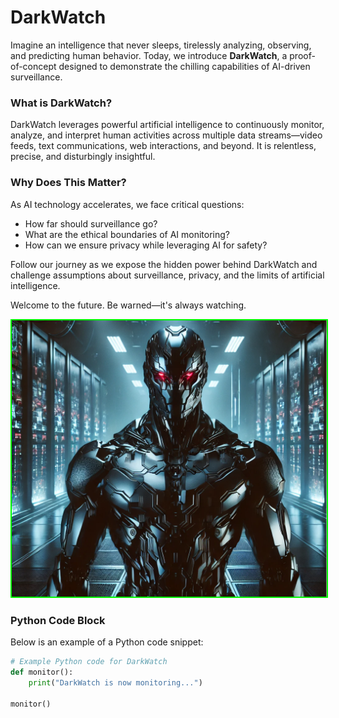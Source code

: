 

<!-- Include custom CSS and Google Font for a hacker vibe -->


# DarkWatch

Imagine an intelligence that never sleeps, tirelessly analyzing, observing, and predicting human behavior. Today, we introduce **DarkWatch**, a proof-of-concept designed to demonstrate the chilling capabilities of AI-driven surveillance.

### What is DarkWatch?

DarkWatch leverages powerful artificial intelligence to continuously monitor, analyze, and interpret human activities across multiple data streams—video feeds, text communications, web interactions, and beyond. It is relentless, precise, and disturbingly insightful.

### Why Does This Matter?

As AI technology accelerates, we face critical questions:

- How far should surveillance go?
- What are the ethical boundaries of AI monitoring?
- How can we ensure privacy while leveraging AI for safety?

Follow our journey as we expose the hidden power behind DarkWatch and challenge assumptions about surveillance, privacy, and the limits of artificial intelligence.

Welcome to the future. Be warned—it's always watching.

<img src="assets/repo.png" alt="Placeholder" style="border: 2px solid #0f0;">


### Python Code Block

Below is an example of a Python code snippet:

```python
# Example Python code for DarkWatch
def monitor():
    print("DarkWatch is now monitoring...")

monitor()
```